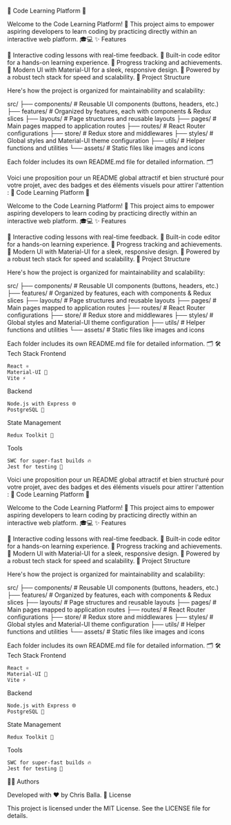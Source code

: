 🌟 Code Learning Platform 🌟

Welcome to the Code Learning Platform! 🚀 This project aims to empower aspiring developers to learn coding by practicing directly within an interactive web platform. 🎓💻
✨ Features

🔹 Interactive coding lessons with real-time feedback.
🔹 Built-in code editor for a hands-on learning experience.
🔹 Progress tracking and achievements.
🔹 Modern UI with Material-UI for a sleek, responsive design.
🔹 Powered by a robust tech stack for speed and scalability.
📂 Project Structure

Here's how the project is organized for maintainability and scalability:

src/
├── components/      # Reusable UI components (buttons, headers, etc.)
├── features/        # Organized by features, each with components & Redux slices
├── layouts/         # Page structures and reusable layouts
├── pages/           # Main pages mapped to application routes
├── routes/          # React Router configurations
├── store/           # Redux store and middlewares
├── styles/          # Global styles and Material-UI theme configuration
├── utils/           # Helper functions and utilities
└── assets/          # Static files like images and icons

Each folder includes its own README.md file for detailed information. 🗂️

Voici une proposition pour un README global attractif et bien structuré pour votre projet, avec des badges et des éléments visuels pour attirer l'attention :
🌟 Code Learning Platform 🌟

Welcome to the Code Learning Platform! 🚀 This project aims to empower aspiring developers to learn coding by practicing directly within an interactive web platform. 🎓💻
✨ Features

🔹 Interactive coding lessons with real-time feedback.
🔹 Built-in code editor for a hands-on learning experience.
🔹 Progress tracking and achievements.
🔹 Modern UI with Material-UI for a sleek, responsive design.
🔹 Powered by a robust tech stack for speed and scalability.
📂 Project Structure

Here's how the project is organized for maintainability and scalability:

src/
├── components/      # Reusable UI components (buttons, headers, etc.)
├── features/        # Organized by features, each with components & Redux slices
├── layouts/         # Page structures and reusable layouts
├── pages/           # Main pages mapped to application routes
├── routes/          # React Router configurations
├── store/           # Redux store and middlewares
├── styles/          # Global styles and Material-UI theme configuration
├── utils/           # Helper functions and utilities
└── assets/          # Static files like images and icons

Each folder includes its own README.md file for detailed information. 🗂️
🛠️ Tech Stack
Frontend

    React ⚛️
    Material-UI 🎨
    Vite ⚡

Backend

    Node.js with Express 🌐
    PostgreSQL 🐘

State Management

    Redux Toolkit 🧠

Tools

    SWC for super-fast builds 🔥
    Jest for testing 🧪

Voici une proposition pour un README global attractif et bien structuré pour votre projet, avec des badges et des éléments visuels pour attirer l'attention :
🌟 Code Learning Platform 🌟

Welcome to the Code Learning Platform! 🚀 This project aims to empower aspiring developers to learn coding by practicing directly within an interactive web platform. 🎓💻
✨ Features

🔹 Interactive coding lessons with real-time feedback.
🔹 Built-in code editor for a hands-on learning experience.
🔹 Progress tracking and achievements.
🔹 Modern UI with Material-UI for a sleek, responsive design.
🔹 Powered by a robust tech stack for speed and scalability.
📂 Project Structure

Here's how the project is organized for maintainability and scalability:

src/
├── components/      # Reusable UI components (buttons, headers, etc.)
├── features/        # Organized by features, each with components & Redux slices
├── layouts/         # Page structures and reusable layouts
├── pages/           # Main pages mapped to application routes
├── routes/          # React Router configurations
├── store/           # Redux store and middlewares
├── styles/          # Global styles and Material-UI theme configuration
├── utils/           # Helper functions and utilities
└── assets/          # Static files like images and icons

Each folder includes its own README.md file for detailed information. 🗂️
🛠️ Tech Stack
Frontend

    React ⚛️
    Material-UI 🎨
    Vite ⚡

Backend

    Node.js with Express 🌐
    PostgreSQL 🐘

State Management

    Redux Toolkit 🧠

Tools

    SWC for super-fast builds 🔥
    Jest for testing 🧪



🧑‍💻 Authors

Developed with ❤️ by Chris Balla.
📝 License

This project is licensed under the MIT License. See the LICENSE file for details.
